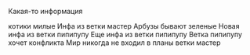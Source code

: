 Какая-то информация

котики милые 
Инфа из ветки мастер
Арбузы бывают зеленые
Новая инфа из ветки пипипупу
Еще инфа из ветки пипипупу 
Ветка пипипупу хочет конфликта
Мир никогда не входил в планы ветки мастер


 
